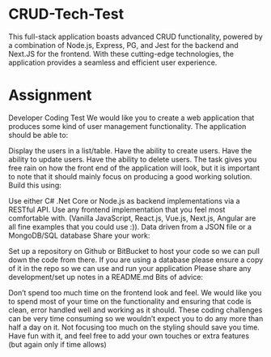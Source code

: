 # CRUD-Tech-Test
This full-stack application boasts advanced CRUD functionality, powered by a combination of Node.js, Express, PG, and Jest for the backend and Next.JS for the frontend. With these cutting-edge technologies, the application provides a seamless and efficient user experience.

# Assignment
Developer Coding Test
We would like you to create a web application that produces some kind of user management functionality. The application should be able to:

Display the users in a list/table.
Have the ability to create users.
Have the ability to update users.
Have the ability to delete users. The task gives you free rain on how the front end of the application will look, but it is important to note that it should mainly focus on producing a good working solution.
Build this using:

Use either C# .Net Core or Node.js as backend implementations via a RESTful API.
Use any frontend implementation that you feel most comfortable with. (Vanilla JavaScript, React.js, Vue.js, Next.js, Angular are all fine examples that you could use :)).
Data driven from a JSON file or a MongoDB/SQL database
Share your work:

Set up a repository on Github or BitBucket to host your code so we can pull down the code from there.
If you are using a database please ensure a copy of it in the repo so we can use and run your application
Please share any development/set up notes in a README.md
Bits of advice:

Don’t spend too much time on the frontend look and feel. We would like you to spend most of your time on the functionality and ensuring that code is clean, error handled well and working as it should.
These coding challenges can be very time consuming so we wouldn’t expect you to do any more than half a day on it. Not focusing too much on the styling should save you time.
Have fun with it, and feel free to add your own touches or extra features (but again only if time allows)
